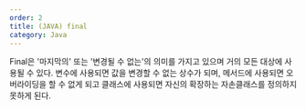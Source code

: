 ```yaml
---
order: 2
title: (JAVA) final
category: Java
---
```


Final은 '마지막의' 또는 '변경될 수 없는'의 의미를 가지고 있으며 거의 모든 대상에 사용될 수 있다.
변수에 사용되면 값을 변경할 수 없는 상수가 되며, 메서드에 사용되면 오버라이딩을 할 수 없게 되고
클래스에 사용되면 자신의 확장하는 자손클래스를 정의하지 못하게 된다.
